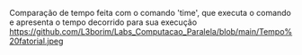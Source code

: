 Comparação de tempo feita com o comando 'time', que executa o comando e apresenta o tempo decorrido para sua execução
https://github.com/L3borim/Labs_Computacao_Paralela/blob/main/Tempo%20fatorial.jpeg
